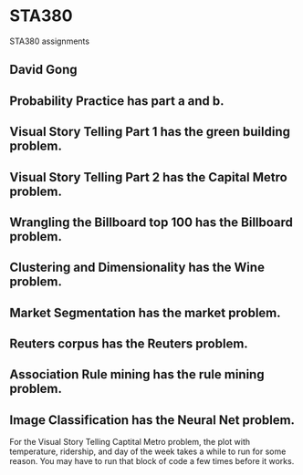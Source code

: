 # STA380
STA380 assignments
## David Gong


## Probability Practice has part a and b.

## Visual Story Telling Part 1 has the green building problem.

## Visual Story Telling Part 2 has the Capital Metro problem.

## Wrangling the Billboard top 100 has the Billboard problem.

## Clustering and Dimensionality has the Wine problem.

## Market Segmentation has the market problem.

## Reuters corpus has the Reuters problem.

## Association Rule mining has the rule mining problem.

## Image Classification has the Neural Net problem.


For the Visual Story Telling Captital Metro problem, the plot with temperature, ridership, and day of the week takes a while to run for some reason. You may have to run that block of code a few times before it works.
